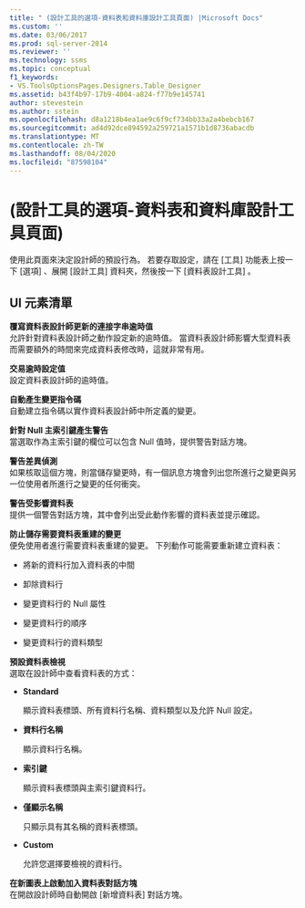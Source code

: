 ```yaml
---
title: " (設計工具的選項-資料表和資料庫設計工具頁面) |Microsoft Docs"
ms.custom: ''
ms.date: 03/06/2017
ms.prod: sql-server-2014
ms.reviewer: ''
ms.technology: ssms
ms.topic: conceptual
f1_keywords:
- VS.ToolsOptionsPages.Designers.Table_Designer
ms.assetid: b43f4b97-17b9-4004-a824-f77b9e145741
author: stevestein
ms.author: sstein
ms.openlocfilehash: d8a1218b4ea1ae9c6f9cf734bb33a2a4bebcb167
ms.sourcegitcommit: ad4d92dce894592a259721a1571b1d8736abacdb
ms.translationtype: MT
ms.contentlocale: zh-TW
ms.lasthandoff: 08/04/2020
ms.locfileid: "87598104"
---
```

# <a name="options-designers-table-and-database-designers-page"></a> (設計工具的選項-資料表和資料庫設計工具頁面) 
  使用此頁面來決定設計師的預設行為。 若要存取設定，請在 [工具]  功能表上按一下 [選項]  、展開 [設計工具]  資料夾，然後按一下 [資料表設計工具]  。  
  
## <a name="ui-element-list"></a>UI 元素清單  
 **覆寫資料表設計師更新的連接字串逾時值**  
 允許針對資料表設計師之動作設定新的逾時值。 當資料表設計師影響大型資料表而需要額外的時間來完成資料表修改時，這就非常有用。  
  
 **交易逾時設定值**  
 設定資料表設計師的逾時值。  
  
 **自動產生變更指令碼**  
 自動建立指令碼以實作資料表設計師中所定義的變更。  
  
 **針對 Null 主索引鍵產生警告**  
 當選取作為主索引鍵的欄位可以包含 Null 值時，提供警告對話方塊。  
  
 **警告差異偵測**  
 如果核取這個方塊，則當儲存變更時，有一個訊息方塊會列出您所進行之變更與另一位使用者所進行之變更的任何衝突。  
  
 **警告受影響資料表**  
 提供一個警告對話方塊，其中會列出受此動作影響的資料表並提示確認。  
  
 **防止儲存需要資料表重建的變更**  
 便免使用者進行需要資料表重建的變更。 下列動作可能需要重新建立資料表：  
  
-   將新的資料行加入資料表的中間  
  
-   卸除資料行  
  
-   變更資料行的 Null 屬性  
  
-   變更資料行的順序  
  
-   變更資料行的資料類型  
  
 **預設資料表檢視**  
 選取在設計師中查看資料表的方式：  
  
-   **Standard**  
  
     顯示資料表標頭、所有資料行名稱、資料類型以及允許 Null 設定。  
  
-   **資料行名稱**  
  
     顯示資料行名稱。  
  
-   **索引鍵**  
  
     顯示資料表標頭與主索引鍵資料行。  
  
-   **僅顯示名稱**  
  
     只顯示具有其名稱的資料表標頭。  
  
-   **Custom**  
  
     允許您選擇要檢視的資料行。  
  
 **在新圖表上啟動加入資料表對話方塊**  
 在開啟設計師時自動開啟 [新增資料表]  對話方塊。  
  
  
